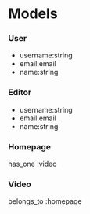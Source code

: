 # Models

### User
* username:string
* email:email
* name:string


### Editor
* username:string
* email:email
* name:string


### Homepage
has_one :video


### Video
belongs_to :homepage
